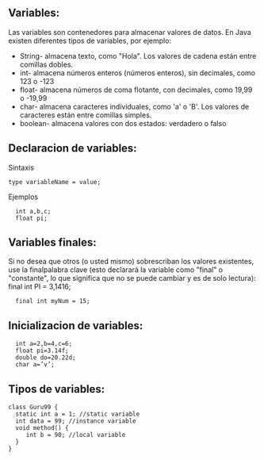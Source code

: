 ## Variables:
Las variables son contenedores para almacenar valores de datos.
En Java existen diferentes tipos de variables, por ejemplo:

- String- almacena texto, como "Hola". Los valores de cadena están entre comillas dobles.
- int- almacena números enteros (números enteros), sin decimales, como 123 o -123
- float- almacena números de coma flotante, con decimales, como 19,99 o -19,99
- char- almacena caracteres individuales, como 'a' o 'B'. Los valores de caracteres están entre comillas simples.
- boolean- almacena valores con dos estados: verdadero o falso

## Declaracion de variables:

Sintaxis
```ssh
type variableName = value;
```
Ejemplos
```ssh
  int a,b,c;
  float pi;
```

## Variables finales:

 Si no desea que otros (o usted mismo) sobrescriban los valores existentes, use la finalpalabra clave (esto declarará la variable como "final" o "constante", lo que significa que no se puede cambiar y es de solo lectura):
  final int PI = 3,1416;
```ssh
  final int myNum = 15;
```

## Inicializacion de variables:

```ssh
  int a=2,b=4,c=6;
  float pi=3.14f;
  double do=20.22d;
  char a=’v’;
```
## Tipos de variables:

 ```ssh
class Guru99 {
   static int a = 1; //static variable  
   int data = 99; //instance variable  
   void method() {
      int b = 90; //local variable  
   }
}
```